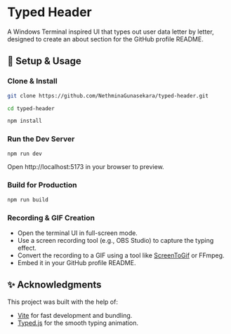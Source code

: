 # Typed Header

A Windows Terminal inspired UI that types out user data letter by letter, designed to create an about section for the GitHub profile README.

## 🚀 Setup & Usage

### Clone & Install

```sh
git clone https://github.com/NethminaGunasekara/typed-header.git
```

```sh
cd typed-header
```

```sh
npm install
```

### Run the Dev Server

```sh
npm run dev
```

Open http://localhost:5173 in your browser to preview.

### Build for Production

```sh
npm run build
```

### Recording & GIF Creation

- Open the terminal UI in full-screen mode.
- Use a screen recording tool (e.g., OBS Studio) to capture the typing effect.
- Convert the recording to a GIF using a tool like [ScreenToGif](https://www.screentogif.com/) or FFmpeg.
- Embed it in your GitHub profile README.

## ✨ Acknowledgments

This project was built with the help of:

- [Vite](https://vite.dev/) for fast development and bundling.
- [Typed.js](https://github.com/mattboldt/typed.js) for the smooth typing animation.
